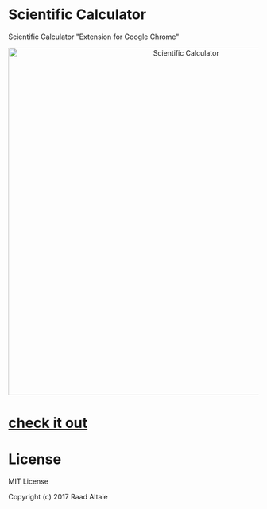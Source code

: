 # Scientific Calculator

<p > Scientific Calculator "Extension for Google Chrome"</p>

<div style="text-align:center"> <img src ="https://github.com/raad-altaie/Scientific-Calculator/blob/master/screenshot.png"  alt="Scientific Calculator" style="height: 700px;" /> </div>


# <p align="left"> <b>[check it out](https://goo.gl/dvrvUY) </b></p>


# License

MIT License

Copyright (c) 2017 Raad Altaie
